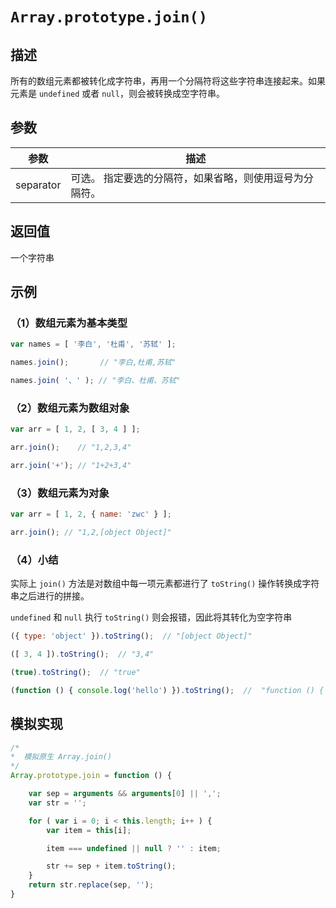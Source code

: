 # `Array.prototype.join()`

## 描述

所有的数组元素都被转化成字符串，再用一个分隔符将这些字符串连接起来。如果元素是 `undefined` 或者 `null`，则会被转换成空字符串。

## 参数

参数 | 描述
--- | ---
separator | 可选。 指定要选的分隔符，如果省略，则使用逗号为分隔符。

## 返回值

一个字符串

## 示例

### （1）数组元素为基本类型

```js
var names = [ '李白', '杜甫', '苏轼' ];

names.join();       // "李白,杜甫,苏轼"

names.join( '、' ); // "李白、杜甫、苏轼"
```

### （2）数组元素为数组对象

```js
var arr = [ 1, 2, [ 3, 4 ] ];

arr.join();    // "1,2,3,4"

arr.join('+'); // "1+2+3,4"
```

### （3）数组元素为对象

```js
var arr = [ 1, 2, { name: 'zwc' } ];

arr.join(); // "1,2,[object Object]"
```

### （4）小结

实际上 `join()` 方法是对数组中每一项元素都进行了 `toString()` 操作转换成字符串之后进行的拼接。

`undefined` 和 `null` 执行 `toString()` 则会报错，因此将其转化为空字符串

```js
({ type: 'object' }).toString();  // "[object Object]"

([ 3, 4 ]).toString();  // "3,4"

(true).toString();  // "true"

(function () { console.log('hello') }).toString();  //  "function () { console.log('hello') }"
```

## 模拟实现

```js
/*
*  模拟原生 Array.join()
*/
Array.prototype.join = function () {

    var sep = arguments && arguments[0] || ',';
    var str = '';

    for ( var i = 0; i < this.length; i++ ) {
        var item = this[i];

        item === undefined || null ? '' : item;

        str += sep + item.toString();
    }
    return str.replace(sep, '');
}
```
